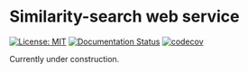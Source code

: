# Similarity-search web service

[![License: MIT](https://img.shields.io/badge/License-MIT-yellow.svg)](https://opensource.org/licenses/MIT)
[![Documentation Status](https://readthedocs.org/projects/similarity-webservice/badge/)](https://similarity-webservice.readthedocs.io/)
[![codecov](https://codecov.io/gh/ssciwr/similarity-webservice/branch/main/graph/badge.svg)](https://codecov.io/gh/ssciwr/similarity-webservice)

Currently under construction.
